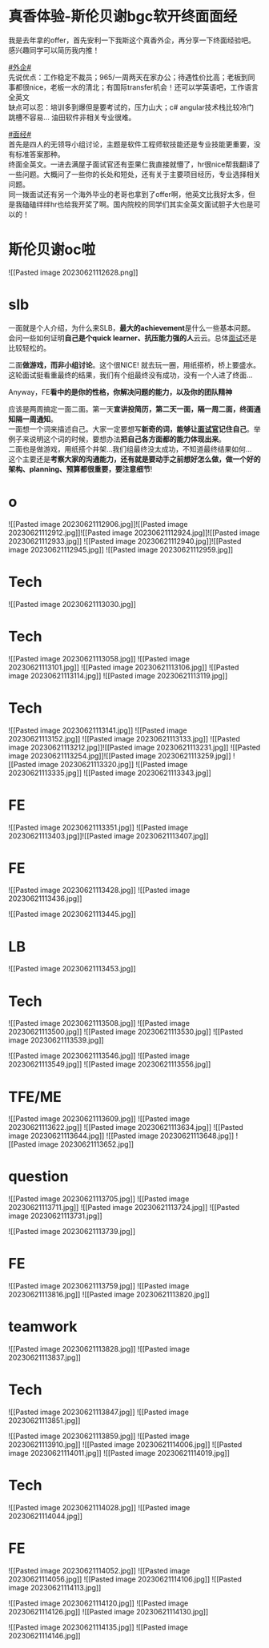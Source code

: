 
# 真香体验-斯伦贝谢bgc软开终面面经

我是去年拿的offer，首先安利一下我斯这个真香外企，再分享一下终面经验吧。感兴趣同学可以简历我内推！  
  
[#外企#](https://www.nowcoder.com/creation/subject/8e9126fe91774f8891077c6904620c3c)  
先说优点：工作稳定不裁员；965/一周两天在家办公；待遇性价比高；老板到同事都很nice，老板一水的清北；有国际transfer机会！还可以学英语吧，工作语言全英文  
缺点可以忍：培训多到爆但是要考试的，压力山大；c# angular技术栈比较冷门跳槽不容易… 油田软件非相关专业很难。  
  
[#面经#](https://www.nowcoder.com/creation/subject/928d551be73f40db82c0ed83286c8783)  
首先是四人的无领导小组讨论，主题是软件工程师软技能还是专业技能更重要，没有标准答案那种。  
终面全英文。一进去满屋子面试官还有歪果仁我直接就懵了，hr很nice帮我翻译了一些问题。大概问了一些你的长处和短处，还有关于主要项目经历，专业选择相关问题。  
同一拨面试还有另一个海外毕业的老哥也拿到了offer啊，他英文比我好太多，但是我磕磕绊绊hr也给我开奖了啊。国内院校的同学们其实全英文面试胆子大也是可以的！

# 斯伦贝谢oc啦

![[Pasted image 20230621112628.png]]

# slb
一面就是个人介绍，为什么来SLB，**最大的achievement**是什么一些基本问题。 会问一些如何证明**自己是个quick learner、抗压能力强的人**云云。总体[面试](https://www.zhihu.com/search?q=%E9%9D%A2%E8%AF%95&search_source=Entity&hybrid_search_source=Entity&hybrid_search_extra=%7B%22sourceType%22%3A%22article%22%2C%22sourceId%22%3A%22485643270%22%7D)还是比较轻松的。

二面**做游戏，而非小组讨论**。这个很NICE! 就去玩一圈，用纸搭桥，桥上要盛水。这轮面试挺看重最终的结果，我们有个组最终没有成功，没有一个人进了终面...

Anyway，FE**看中的是你的性格，你解决问题的能力，以及你的团队精神**

  

应该是两周搞定一面二面。第一天**宣讲投简历，第二天一面，隔一周二面，终面通知隔一周通知**。  
一面想一个词来描述自己。大家一定要想写**新奇的词，能够让[面试官](https://www.zhihu.com/search?q=%E9%9D%A2%E8%AF%95%E5%AE%98&search_source=Entity&hybrid_search_source=Entity&hybrid_search_extra=%7B%22sourceType%22%3A%22article%22%2C%22sourceId%22%3A%22485643270%22%7D)记住自己**。举例子来说明这个词的时候，要想办法**把自己各方面都的能力体现出来**。  
二面也是做游戏，用纸搭个井架...我们组最终没太成功，不知道最终结果如何... 这个主要还是**考察大家的沟通能力，还有就是要动手之前想好怎么做，做一个好的架构、planning、预算都很重要，要注意细节**!

  

# o
![[Pasted image 20230621112906.jpg]]![[Pasted image 20230621112912.jpg]]![[Pasted image 20230621112924.jpg]]![[Pasted image 20230621112933.jpg]]
![[Pasted image 20230621112940.jpg]]![[Pasted image 20230621112945.jpg]]
![[Pasted image 20230621112959.jpg]]
# Tech
![[Pasted image 20230621113030.jpg]]
# Tech
![[Pasted image 20230621113058.jpg]]
![[Pasted image 20230621113101.jpg]]
![[Pasted image 20230621113106.jpg]]
![[Pasted image 20230621113114.jpg]]
![[Pasted image 20230621113119.jpg]]

# Tech
![[Pasted image 20230621113141.jpg]]
![[Pasted image 20230621113152.jpg]]
![[Pasted image 20230621113133.jpg]]
![[Pasted image 20230621113212.jpg]]![[Pasted image 20230621113231.jpg]]
![[Pasted image 20230621113254.jpg]]![[Pasted image 20230621113259.jpg]]
![[Pasted image 20230621113320.jpg]]
![[Pasted image 20230621113335.jpg]]
![[Pasted image 20230621113343.jpg]]
# FE
![[Pasted image 20230621113351.jpg]]
![[Pasted image 20230621113403.jpg]]![[Pasted image 20230621113407.jpg]]
# FE
![[Pasted image 20230621113428.jpg]]
![[Pasted image 20230621113436.jpg]]

![[Pasted image 20230621113445.jpg]]
# LB
![[Pasted image 20230621113453.jpg]]
# Tech
![[Pasted image 20230621113508.jpg]]
![[Pasted image 20230621113500.jpg]]
![[Pasted image 20230621113530.jpg]]
![[Pasted image 20230621113539.jpg]]

![[Pasted image 20230621113546.jpg]]
![[Pasted image 20230621113549.jpg]]
![[Pasted image 20230621113556.jpg]]
# TFE/ME

![[Pasted image 20230621113609.jpg]]
![[Pasted image 20230621113622.jpg]]
![[Pasted image 20230621113634.jpg]]
![[Pasted image 20230621113644.jpg]]
![[Pasted image 20230621113648.jpg]]
![[Pasted image 20230621113652.jpg]]

# question
![[Pasted image 20230621113705.jpg]]
![[Pasted image 20230621113711.jpg]]
![[Pasted image 20230621113724.jpg]]
![[Pasted image 20230621113731.jpg]]

![[Pasted image 20230621113739.jpg]]

# FE
![[Pasted image 20230621113759.jpg]]
![[Pasted image 20230621113816.jpg]]
![[Pasted image 20230621113820.jpg]]
# teamwork
![[Pasted image 20230621113828.jpg]]
![[Pasted image 20230621113837.jpg]]
# Tech

![[Pasted image 20230621113847.jpg]]
![[Pasted image 20230621113851.jpg]]

![[Pasted image 20230621113859.jpg]]
![[Pasted image 20230621113910.jpg]]
![[Pasted image 20230621114006.jpg]]
![[Pasted image 20230621114011.jpg]]
![[Pasted image 20230621114019.jpg]]

# Tech
![[Pasted image 20230621114028.jpg]]
![[Pasted image 20230621114044.jpg]]
# FE

![[Pasted image 20230621114052.jpg]]
![[Pasted image 20230621114056.jpg]]
![[Pasted image 20230621114106.jpg]]
![[Pasted image 20230621114113.jpg]]

![[Pasted image 20230621114120.jpg]]
![[Pasted image 20230621114126.jpg]]
![[Pasted image 20230621114130.jpg]]

![[Pasted image 20230621114135.jpg]]
![[Pasted image 20230621114146.jpg]]